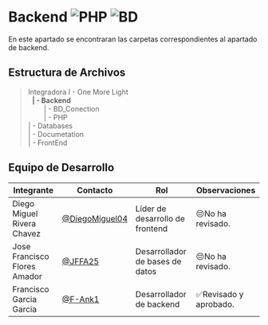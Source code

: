 # Backend ![PHP](https://img.shields.io/badge/php-%23777BB4.svg?style=for-the-badge&logo=php&logoColor=white) ![BD](https://img.shields.io/badge/MySQL-00000F?style=for-the-badge&logo=mysql&logoColor=white)

En este apartado se encontraran las carpetas correspondientes al apartado de backend.

## Estructura de Archivos

>Integradora I - One More Light<br>
>&nbsp;&nbsp;**| - Backend**<br>
>&nbsp;&nbsp;&nbsp;&nbsp;&nbsp;&nbsp;&nbsp;&nbsp;| - BD_Conection<br>
>&nbsp;&nbsp;&nbsp;&nbsp;&nbsp;&nbsp;&nbsp;&nbsp;| - PHP<br>
>| - Databases<br>
>| - Documetation<br>
>| - FrontEnd<br>


## Equipo de Desarrollo

|Integrante|Contacto|Rol|Observaciones|
|------------|--------|---|---|
|Diego Miguel Rivera Chavez|[@DiegoMiguel04](https://github.com/DiegoMiguel04)|Líder de desarrollo de frontend|😔No ha revisado.|
|Jose Francisco Flores Amador|[@JFFA25](https://github.com/JFFA25)|Desarrollador de bases de datos|😔No ha revisado.|
|Francisco Garcia Garcia|[@F-Ank1](https://github.com/F-Ank1)|Desarrollador de backend|✅Revisado y aprobado.|